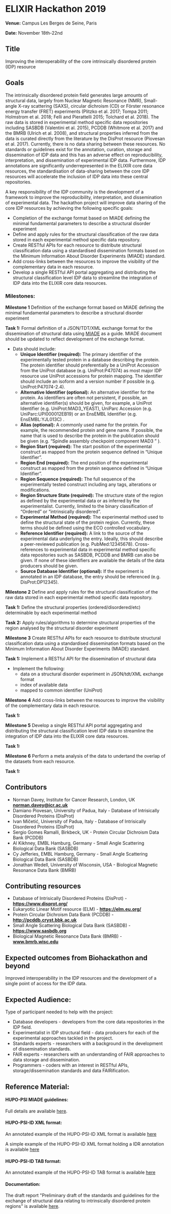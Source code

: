 # ELIXIR Hackathon 2019
**Venue:** Campus Les Berges de Seine, Paris

**Date:** November 18th-22nd

## Title

Improving the interoperability of the core intrinsically disordered protein (IDP) resource 


## Goals
The intrinsically disordered protein field generates large amounts of structural data, largely from Nuclear Magnetic Resonance (NMR), Small-angle X-ray scattering (SAXS), circular dichroism (CD) or Förster resonance energy transfer (FRET) experiments (Plitzko et al. 2017; Tompa 2011; Holmstrom et al. 2018; Felli and Pierattelli 2015; Tolchard et al. 2018). The raw data is stored in experimental method specific data repositories including SASBDB (Valentini et al. 2015), PCDDB (Whitmore et al. 2017) and the BMRB (Ulrich et al. 2008), and structural properties inferred from the data is curated directly from the literature by the DisProt resource (Piovesan et al. 2017). Currently, there is no data sharing between these resources. No standards or guidelines exist for the annotation, curation, storage and dissemination of IDP data and this has an adverse effect on reproducibility, interpretation, and dissemination of experimental IDP data. Furthermore, IDP annotations are significantly underrepresented in the ELIXIR core data resources, the standardisation of data-sharing between the core IDP resources will accelerate the inclusion of IDP data into these central repositories.

A key responsibility of the IDP community is the development of a framework to improve the reproducibility, interpretation, and dissemination of experimental data. The hackathon project will improve data sharing of the core IDP resources by achieving the following specific goals:
* Completion of the exchange format based on MIADE defining the minimal fundamental parameters to describe a structural disorder experiment
* Define and apply rules for the structural classification of the raw data stored in each experimental method specific data repository.
* Create RESTful APIs for each resource to distribute structural classification data using a standardised dissemination formats based on the Minimum Information About Disorder Experiments (MIADE) standard. 
* Add cross-links between the resources to improve the visibility of the complementary data in each resource.
* Develop a single RESTful API portal aggregating and distributing the structural classification level IDP data to streamline the integration of IDP data into the ELIXIR core data resources.

### Milestones:
**Milestone 1** Definition of the exchange format based on MIADE defining the minimal fundamental parameters to describe a structural disorder experiment

**Task 1:** Formal definition of a JSON/TDT/XML exchange format for the dissemination of structural data using [MIADE](https://docs.google.com/document/d/1vVGQ40wyZAT27CBaWFdg2FTJK-AoAfPo2b1H-Uk6Fgo/edit?usp=sharing) as a guide. MIADE document should be updated to reflect development of the exchange format.
* Data should include:
  * **Unique Identifier (required):**  The primary identifier of the experimentally tested protein in a database describing the protein. The protein identifier should preferentially be a UniProt Accession from the UniProt database (e.g. UniProt:P47074) as most major IDP resource use UniProt accessions for protein mapping. The identifier should include an isoform and a version number if possible (e.g. UniProt:P47074-2.4).
  * **Alternative Identifier (optional):**  An alternative identifier for the protein. As identifiers are often not persistent, if possible, an alternative identifier(s) should be given, for example, a UniProt Identifier (e.g. UniProt:MAD3_YEAST), UniParc Accession (e.g. UniParc:UPI000012EB19) or an EnsEMBL Identifier (e.g. EnsEMBL:YJL013C)  . 
  * **Alias (optional):**  A commonly used name for the protein. For example, the recommended protein and gene name. If possible, the name that is used to describe the protein in the publication should be given (e.g. “Spindle assembly checkpoint component MAD3 ” ).
  * **Region Start (required):**  The start position of the experimental construct as mapped from the protein sequence defined in “Unique Identifier”.
  * **Region End (required):**  The end position of the experimental construct as mapped from the protein sequence defined in “Unique Identifier”.
  * **Region Sequence (required):**  The full sequence of the experimentally tested construct including any tags, alterations or modifications.
  * **Region Structure State (required):**  The structure state of the region as defined by the experimental data or as inferred by the experimentalist. Currently, limited to the binary classification of “Ordered” or “intrinsically disordered”.
  * **Experimental Method (required):**  The experimental method used to define the structural state of the protein region. Currently, these terms should be defined using the ECO controlled vocabulary.
  * **Reference Identifier (required):**  A link to the source of the experimental data underlying the entry. Ideally, this should describe a peer-reviewed publication (e.g. PubMed:12345678). Cross-references to experimental data in experimental method specific data repositories such as  SASBDB, PCDDB and BMRB can also be given. If none of these identifiers are available the details of the data producers should be given.
  * **Source Database Identifier (optional):**  If the experiment is annotated in an IDP database, the entry should be referenced (e.g. DisProt:DP12345).

**Milestone 2** Define and apply rules for the structural classification of the raw data stored in each experimental method specific data repository.

**Task 1:** Define the structural properties (ordered/disordered/etc) determinable by each experimental method

**Task 2:** Apply rules/algorithms to determine structural properties of the region analysed by the structural disorder experiment

**Milestone 3** Create RESTful APIs for each resource to distribute structural classification data using a standardised dissemination formats based on the Minimum Information About Disorder Experiments (MIADE) standard. 

**Task 1:** Implement a RESTful API for the dissemination of structural data
* Implement the following:
  * data on a structural disorder experiment in JSON/tdt/XML exchange format 
  * index of available data
  * mapped to common identifier (UniProt)

**Milestone 4** Add cross-links between the resources to improve the visibility of the complementary data in each resource.

**Task 1:** 

**Milestone 5** Develop a single RESTful API portal aggregating and distributing the structural classification level IDP data to streamline the integration of IDP data into the ELIXIR core data resources.

**Task 1:** 

**Milestone 6** Perform a meta analysis of the data to undertand the overlap of the datasets from each resource.

**Task 1:** 

## Contributors

* Norman Davey, Institute for Cancer Research, London, UK **norman.davey@icr.ac.uk**
* Damiano Piovesan, University of Padua, Italy - Database of Intrisically Disordered Proteins (DisProt)
* Ivan Mičetić, University of Padua, Italy - Database of Intrisically Disordered Proteins (DisProt)
* Sergio Gomes Ramalli, Birkbeck, UK - Protein Circular Dichroism Data Bank (PCDDB)
* Al Kikhney, EMBL Hamburg, Germany - Small Angle Scattering Biological Data Bank (SASBDB)
* Cy Jefferies, EMBL Hamburg, Germany - Small Angle Scattering Biological Data Bank (SASBDB)
* Jonathan Wedell, University of Wisconsin, USA - Biological Magnetic Resonance Data Bank (BMRB)

## Contributing resources

* Database of Intrisically Disordered Proteins (DisProt) - **https://www.disprot.org/**
* Eukaryotic Linear Motif resource (ELM) - **https://elm.eu.org/**
* Protein Circular Dichroism Data Bank (PCDDB) - **http://pcddb.cryst.bbk.ac.uk**
* Small Angle Scattering Biological Data Bank (SASBDB) - **https://www.sasbdb.org**
* Biological Magnetic Resonance Data Bank (BMRB) - **www.bmrb.wisc.edu**

## Expected outcomes from Biohackathon and beyond

Improved interoperability in the IDP resources and the development of a single point of access for the  IDP data.

## Expected Audience: 
Type of participant needed to help with the project:

* Database developers - developers from the core data repositories in the IDP field.
* Experimentalist in IDP structural field - data producers for each of the experimental approaches tackled in the project.
* Standards experts - researchers with a background in the development of dissemination standards.
* FAIR experts - researchers with an understanding of FAIR approaches to data storage and dissemination.
* Programmers - coders with an interest in RESTful APIs, storage/dissemination standards and data FAIRification.

## Reference Material: 
#### HUPO-PSI MIADE guidelines:
Full details are available [here](https://docs.google.com/document/d/1vVGQ40wyZAT27CBaWFdg2FTJK-AoAfPo2b1H-Uk6Fgo/edit?usp=sharing).

#### HUPO-PSI-ID XML format:
An annotated example of the HUPO-PSI-ID XML format is available [here](./HUPO-PSI-ID_XML_format_full_annotated.xml)

A simple example of the HUPO-PSI-ID XML format holding a IDR annotation is available [here](./HUPO-PSI-ID_XML_format_compact_NFAT_example.xml)

#### HUPO-PSI-ID TAB format:
An annotated example of the HUPO-PSI-ID TAB format is available [here](./HUPO-PSI-ID_TAB_format.xlsx)

#### Documentation:
The draft report "Preliminary draft of the standards and guidelines for the exchange of structural data relating to intrinsically disordered protein regions" is available [here](https://docs.google.com/document/d/1vVGQ40wyZAT27CBaWFdg2FTJK-AoAfPo2b1H-Uk6Fgo/edit?usp=sharing).

